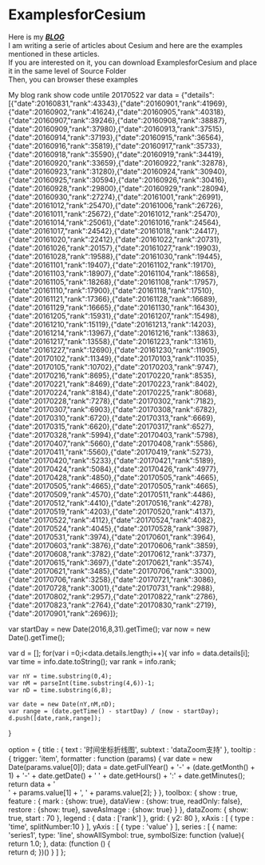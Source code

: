 # ExamplesforCesium
Here is my  [***BLOG***](http://www.cnblogs.com/fuckgiser/)    
I am writing a serie of articles about Cesium and here are the examples mentioned in these articles.   
If you are interested on it, you can download ExamplesforCesium and place it in the same level of Source Folder        
Then, you can browser these examples 


My blog rank show code untile 20170522
var data = {"details":[{"date":20160831,"rank":43343},{"date":20160901,"rank":41969},{"date":20160902,"rank":41624},{"date":20160905,"rank":40318},{"date":20160907,"rank":39246},{"date":20160908,"rank":38887},{"date":20160909,"rank":37980},{"date":20160913,"rank":37515},{"date":20160914,"rank":37193},{"date":20160915,"rank":36564},{"date":20160916,"rank":35819},{"date":20160917,"rank":35733},{"date":20160918,"rank":35590},{"date":20160919,"rank":34419},{"date":20160920,"rank":33659},{"date":20160922,"rank":32878},{"date":20160923,"rank":31280},{"date":20160924,"rank":30940},{"date":20160925,"rank":30594},{"date":20160926,"rank":30416},{"date":20160928,"rank":29800},{"date":20160929,"rank":28094},{"date":20160930,"rank":27274},{"date":20161001,"rank":26991},{"date":20161012,"rank":25470},{"date":20161006,"rank":26726},{"date":20161011,"rank":25672},{"date":20161012,"rank":25470},{"date":20161014,"rank":25061},{"date":20161016,"rank":24564},{"date":20161017,"rank":24542},{"date":20161018,"rank":24417},{"date":20161020,"rank":22412},{"date":20161022,"rank":20731},{"date":20161026,"rank":20157},{"date":20161027,"rank":19903},{"date":20161028,"rank":19588},{"date":20161030,"rank":19445},{"date":20161101,"rank":19407},{"date":20161102,"rank":19170},{"date":20161103,"rank":18907},{"date":20161104,"rank":18658},{"date":20161105,"rank":18268},{"date":20161108,"rank":17957},{"date":20161110,"rank":17900},{"date":20161118,"rank":17510},{"date":20161121,"rank":17366},{"date":20161128,"rank":16689},{"date":20161129,"rank":16665},{"date":20161130,"rank":16430},{"date":20161205,"rank":15931},{"date":20161207,"rank":15498},{"date":20161210,"rank":15119},{"date":20161213,"rank":14203},{"date":20161214,"rank":13967},{"date":20161216,"rank":13863},{"date":20161217,"rank":13558},{"date":20161223,"rank":13161},{"date":20161227,"rank":12690},{"date":20161230,"rank":11905},{"date":20170102,"rank":11349},{"date":20170103,"rank":11035},{"date":20170105,"rank":10702},{"date":20170203,"rank":9747},{"date":20170216,"rank":8695},{"date":20170220,"rank":8535},{"date":20170221,"rank":8469},{"date":20170223,"rank":8402},{"date":20170224,"rank":8184},{"date":20170225,"rank":8068},{"date":20170228,"rank":7278},{"date":20170302,"rank":7182},{"date":20170307,"rank":6903},{"date":20170308,"rank":6782},{"date":20170310,"rank":6720},{"date":20170313,"rank":6669},{"date":20170315,"rank":6620},{"date":20170317,"rank":6527},{"date":20170328,"rank":5994},{"date":20170403,"rank":5798},{"date":20170407,"rank":5660},{"date":20170408,"rank":5586},{"date":20170411,"rank":5560},{"date":20170419,"rank":5273},{"date":20170420,"rank":5233},{"date":20170421,"rank":5189},{"date":20170424,"rank":5084},{"date":20170426,"rank":4977},{"date":20170428,"rank":4850},{"date":20170505,"rank":4665},{"date":20170505,"rank":4665},{"date":20170505,"rank":4665},{"date":20170509,"rank":4570},{"date":20170511,"rank":4486},{"date":20170512,"rank":4410},{"date":20170516,"rank":4278},{"date":20170519,"rank":4203},{"date":20170520,"rank":4137},{"date":20170522,"rank":4112},{"date":20170524,"rank":4082},{"date":20170524,"rank":4045},{"date":20170528,"rank":3987},{"date":20170531,"rank":3974},{"date":20170601,"rank":3964},{"date":20170603,"rank":3876},{"date":20170606,"rank":3859},{"date":20170608,"rank":3782},{"date":20170612,"rank":3737},{"date":20170615,"rank":3697},{"date":20170621,"rank":3574},{"date":20170621,"rank":3485},{"date":20170706,"rank":3300},{"date":20170706,"rank":3258},{"date":20170721,"rank":3086},{"date":20170728,"rank":3001},{"date":20170731,"rank":2988},{"date":20170802,"rank":2957},{"date":20170822,"rank":2786},{"date":20170823,"rank":2764},{"date":20170830,"rank":2719},{"date":20170901,"rank":2696}]};

var startDay = new Date(2016,8,31).getTime();
var now = new Date().getTime();

var d = [];
for(var i =0;i<data.details.length;i++){
	var info = data.details[i];
	var time = info.date.toString();
	var rank = info.rank;
	
	var nY = time.substring(0,4);
	var nM = parseInt(time.substring(4,6))-1;
	var nD = time.substring(6,8);
	
	var date = new Date(nY,nM,nD);
	var range = (date.getTime() - startDay) / (now - startDay);
	d.push([date,rank,range]);
}

option = {
    title : {
        text : '时间坐标折线图',
        subtext : 'dataZoom支持'
    },
    tooltip : {
        trigger: 'item',
        formatter : function (params) {
            var date = new Date(params.value[0]);
            data = date.getFullYear() + '-'
                   + (date.getMonth() + 1) + '-'
                   + date.getDate() + ' '
                   + date.getHours() + ':'
                   + date.getMinutes();
            return data + '<br/>'
                   + params.value[1] + ', ' 
                   + params.value[2];
        }
    },
    toolbox: {
        show : true,
        feature : {
            mark : {show: true},
            dataView : {show: true, readOnly: false},
            restore : {show: true},
            saveAsImage : {show: true}
        }
    },
    dataZoom: {
        show: true,
        start : 70
    },
    legend : {
        data : ['rank']
    },
    grid: {
        y2: 80
    },
    xAxis : [
        {
            type : 'time',
            splitNumber:10
        }
    ],
    yAxis : [
        {
            type : 'value'
        }
    ],
    series : [
        {
            name: 'series1',
            type: 'line',
            showAllSymbol: true,
            symbolSize: function (value){
                return 1.0;
            },
            data: (function () {                
                return d;
            })()
        }
    ]
};
                    

